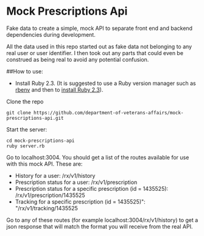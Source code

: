 # Mock Prescriptions Api 

Fake data to create a simple, mock API to separate front end and backend dependencies during development.

All the data used in this repo started out as fake data not belonging to any real user or user identifier.  I then took out any parts that could even be construed as being real to avoid any potential confusion.  

##How to use:

- Install Ruby 2.3. (It is suggested to use a Ruby version manager such as [rbenv](https://github.com/rbenv/rbenv#installation) and then to [install Ruby 2.3](https://github.com/rbenv/rbenv#installing-ruby-versions)).

Clone the repo
```
git clone https://github.com/department-of-veterans-affairs/mock-prescriptions-api.git
```

Start the server:

```
cd mock-prescriptions-api
ruby server.rb
```


Go to localhost:3004. You should get a list of the routes available for use with this mock API. These are:

- History for a user: /rx/v1/history
- Prescription status for a user: /rx/v1/prescription
- Prescription status for a specific prescription (id = 1435525): /rx/v1/prescription/1435525
- Tracking for a specific prescription (id = 1435525)": "/rx/v1/tracking/1435525

Go to any of these routes (for example localhost:3004/rx/v1/history) to get a json response that will match the format you will receive from the real API. 